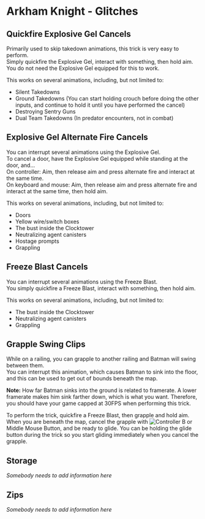 # Arkham Knight - Glitches

## Quickfire Explosive Gel Cancels
Primarily used to skip takedown animations, this trick is very easy to perform.  
Simply quickfire the Explosive Gel, interact with something, then hold aim.  
You do not need the Explosive Gel equipped for this to work.  

This works on several animations, including, but not limited to:
- Silent Takedowns
- Ground Takedowns (You can start holding crouch before doing the other inputs, and continue to hold it until you have performed the cancel)
- Destroying Sentry Guns
- Dual Team Takedowns (In predator encounters, not in combat)

## Explosive Gel Alternate Fire Cancels
You can interrupt several animations using the Explosive Gel.  
To cancel a door, have the Explosive Gel equipped while standing at the door, and...  
On controller: Aim, then release aim and press alternate fire and interact at the same time.  
On keyboard and mouse: Aim, then release aim and press alternate fire and interact at the same time, then hold aim.  

This works on several animations, including, but not limited to:
- Doors
- Yellow wire/switch boxes
- The bust inside the Clocktower
- Neutralizing agent canisters
- Hostage prompts
- Grappling

## Freeze Blast Cancels
You can interrupt several animations using the Freeze Blast.  
You simply quickfire a Freeze Blast, interact with something, then hold aim.  

This works on several animations, including, but not limited to:
- The bust inside the Clocktower
- Neutralizing agent canisters
- Grappling

## Grapple Swing Clips
While on a railing, you can grapple to another railing and Batman will swing between them.  
You can interrupt this animation, which causes Batman to sink into the floor, and this can be used to get out of bounds beneath the map.  

**Note:** How far Batman sinks into the ground is related to framerate. A lower framerate makes him sink farther down, which is what you want. Therefore, you should have your game capped at 30FPS when performing this trick.  

To perform the trick, quickfire a Freeze Blast, then grapple and hold aim. When you are beneath the map, cancel the grapple with <img src="https://upload.wikimedia.org/wikipedia/commons/b/b8/Xbox_button_B.svg" alt="Controller B" class="controllerButton"> or Middle Mouse Button, and be ready to glide. You can be holding the glide button during the trick so you start gliding immediately when you cancel the grapple.

## Storage
*Somebody needs to add information here*

## Zips
*Somebody needs to add information here*
